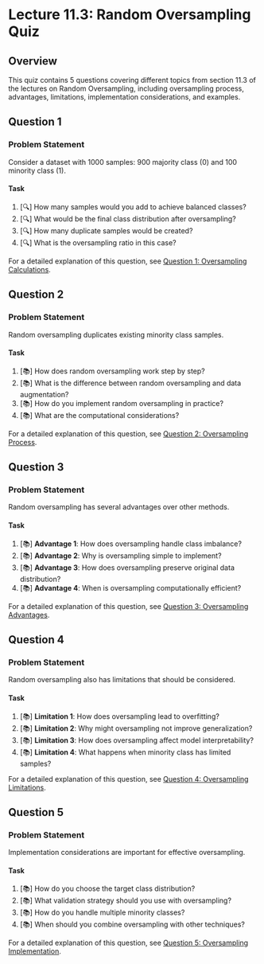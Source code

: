 # Lecture 11.3: Random Oversampling Quiz

## Overview
This quiz contains 5 questions covering different topics from section 11.3 of the lectures on Random Oversampling, including oversampling process, advantages, limitations, implementation considerations, and examples.

## Question 1

### Problem Statement
Consider a dataset with 1000 samples: 900 majority class (0) and 100 minority class (1).

#### Task
1. [🔍] How many samples would you add to achieve balanced classes?
2. [🔍] What would be the final class distribution after oversampling?
3. [🔍] How many duplicate samples would be created?
4. [🔍] What is the oversampling ratio in this case?

For a detailed explanation of this question, see [Question 1: Oversampling Calculations](L11_3_1_explanation.md).

## Question 2

### Problem Statement
Random oversampling duplicates existing minority class samples.

#### Task
1. [📚] How does random oversampling work step by step?
2. [📚] What is the difference between random oversampling and data augmentation?
3. [📚] How do you implement random oversampling in practice?
4. [📚] What are the computational considerations?

For a detailed explanation of this question, see [Question 2: Oversampling Process](L11_3_2_explanation.md).

## Question 3

### Problem Statement
Random oversampling has several advantages over other methods.

#### Task
1. [📚] **Advantage 1**: How does oversampling handle class imbalance?
2. [📚] **Advantage 2**: Why is oversampling simple to implement?
3. [📚] **Advantage 3**: How does oversampling preserve original data distribution?
4. [📚] **Advantage 4**: When is oversampling computationally efficient?

For a detailed explanation of this question, see [Question 3: Oversampling Advantages](L11_3_3_explanation.md).

## Question 4

### Problem Statement
Random oversampling also has limitations that should be considered.

#### Task
1. [📚] **Limitation 1**: How does oversampling lead to overfitting?
2. [📚] **Limitation 2**: Why might oversampling not improve generalization?
3. [📚] **Limitation 3**: How does oversampling affect model interpretability?
4. [📚] **Limitation 4**: What happens when minority class has limited samples?

For a detailed explanation of this question, see [Question 4: Oversampling Limitations](L11_4_4_explanation.md).

## Question 5

### Problem Statement
Implementation considerations are important for effective oversampling.

#### Task
1. [📚] How do you choose the target class distribution?
2. [📚] What validation strategy should you use with oversampling?
3. [📚] How do you handle multiple minority classes?
4. [📚] When should you combine oversampling with other techniques?

For a detailed explanation of this question, see [Question 5: Oversampling Implementation](L11_3_5_explanation.md).
